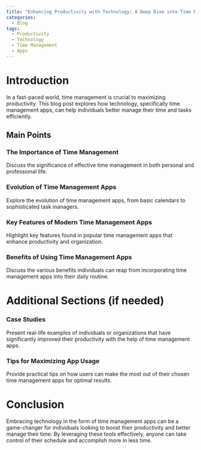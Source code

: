 ```yaml
---
title: "Enhancing Productivity with Technology: A Deep Dive into Time Management Apps"
categories:
  - Blog
tags:
  - Productivity
  - Technology
  - Time Management
  - Apps
---
```


# Introduction
In a fast-paced world, time management is crucial to maximizing productivity. This blog post explores how technology, specifically time management apps, can help individuals better manage their time and tasks efficiently.

## Main Points
### The Importance of Time Management
Discuss the significance of effective time management in both personal and professional life.

### Evolution of Time Management Apps
Explore the evolution of time management apps, from basic calendars to sophisticated task managers.

### Key Features of Modern Time Management Apps
Highlight key features found in popular time management apps that enhance productivity and organization.

### Benefits of Using Time Management Apps
Discuss the various benefits individuals can reap from incorporating time management apps into their daily routine.

# Additional Sections (if needed)
### Case Studies
Present real-life examples of individuals or organizations that have significantly improved their productivity with the help of time management apps.

### Tips for Maximizing App Usage
Provide practical tips on how users can make the most out of their chosen time management apps for optimal results.

# Conclusion
Embracing technology in the form of time management apps can be a game-changer for individuals looking to boost their productivity and better manage their time. By leveraging these tools effectively, anyone can take control of their schedule and accomplish more in less time.